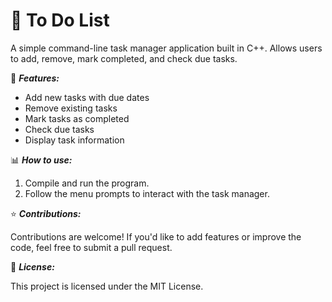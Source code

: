 # 📒 **To Do List**
 A simple command-line task manager application built in C++. Allows users to add, remove, mark completed, and check due tasks.

📝 _**Features:**_

- Add new tasks with due dates
- Remove existing tasks
- Mark tasks as completed
- Check due tasks
- Display task information

📊 _**How to use:**_

1. Compile and run the program.
2. Follow the menu prompts to interact with the task manager.

⭐ _**Contributions:**_

Contributions are welcome! If you'd like to add features or improve the code, feel free to submit a pull request.

🪪 _**License:**_

This project is licensed under the MIT License.
